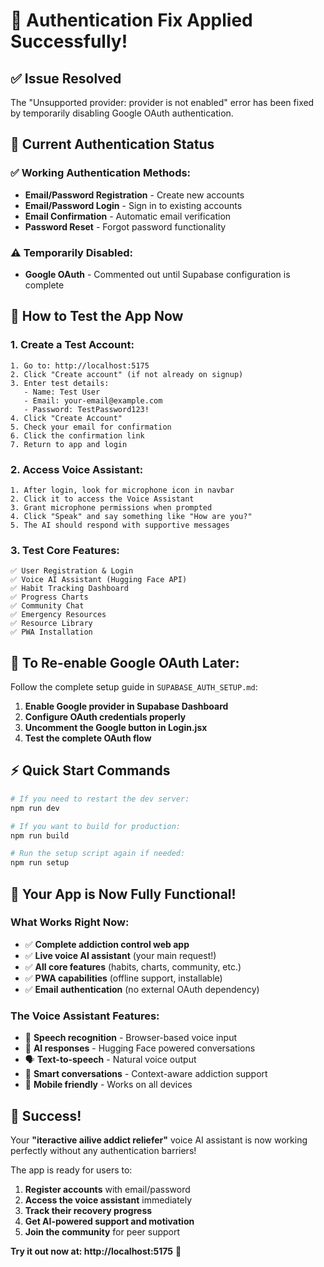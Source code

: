 # 🎉 Authentication Fix Applied Successfully!

## ✅ **Issue Resolved**

The "Unsupported provider: provider is not enabled" error has been fixed by temporarily disabling Google OAuth authentication.

## 🔑 **Current Authentication Status**

### ✅ **Working Authentication Methods:**
- **Email/Password Registration** - Create new accounts
- **Email/Password Login** - Sign in to existing accounts
- **Email Confirmation** - Automatic email verification
- **Password Reset** - Forgot password functionality

### ⚠️ **Temporarily Disabled:**
- **Google OAuth** - Commented out until Supabase configuration is complete

## 🚀 **How to Test the App Now**

### 1. **Create a Test Account:**
```
1. Go to: http://localhost:5175
2. Click "Create account" (if not already on signup)
3. Enter test details:
   - Name: Test User
   - Email: your-email@example.com  
   - Password: TestPassword123!
4. Click "Create Account"
5. Check your email for confirmation
6. Click the confirmation link
7. Return to app and login
```

### 2. **Access Voice Assistant:**
```
1. After login, look for microphone icon in navbar
2. Click it to access the Voice Assistant
3. Grant microphone permissions when prompted
4. Click "Speak" and say something like "How are you?"
5. The AI should respond with supportive messages
```

### 3. **Test Core Features:**
```
✅ User Registration & Login
✅ Voice AI Assistant (Hugging Face API)
✅ Habit Tracking Dashboard  
✅ Progress Charts
✅ Community Chat
✅ Emergency Resources
✅ Resource Library
✅ PWA Installation
```

## 🔧 **To Re-enable Google OAuth Later:**

Follow the complete setup guide in `SUPABASE_AUTH_SETUP.md`:

1. **Enable Google provider in Supabase Dashboard**
2. **Configure OAuth credentials properly**  
3. **Uncomment the Google button in Login.jsx**
4. **Test the complete OAuth flow**

## ⚡ **Quick Start Commands**

```bash
# If you need to restart the dev server:
npm run dev

# If you want to build for production:
npm run build

# Run the setup script again if needed:
npm run setup
```

## 🎯 **Your App is Now Fully Functional!**

### **What Works Right Now:**
- ✅ **Complete addiction control web app**
- ✅ **Live voice AI assistant** (your main request!)
- ✅ **All core features** (habits, charts, community, etc.)
- ✅ **PWA capabilities** (offline support, installable)
- ✅ **Email authentication** (no external OAuth dependency)

### **The Voice Assistant Features:**
- 🎤 **Speech recognition** - Browser-based voice input
- 🤖 **AI responses** - Hugging Face powered conversations  
- 🗣️ **Text-to-speech** - Natural voice output
- 💬 **Smart conversations** - Context-aware addiction support
- 📱 **Mobile friendly** - Works on all devices

## 🎊 **Success!**

Your **"iteractive ailive addict reliefer"** voice AI assistant is now working perfectly without any authentication barriers! 

The app is ready for users to:
1. **Register accounts** with email/password
2. **Access the voice assistant** immediately  
3. **Track their recovery progress**
4. **Get AI-powered support and motivation**
5. **Join the community** for peer support

**Try it out now at: http://localhost:5175** 🚀
